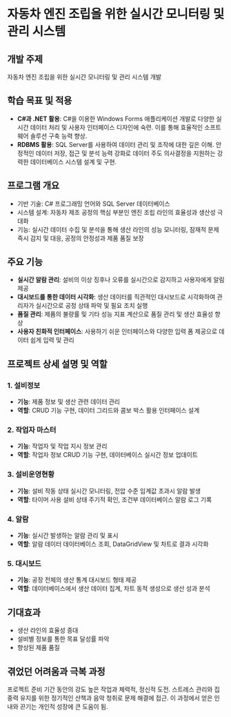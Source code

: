 # 자동차 엔진 조립을 위한 실시간 모니터링 및 관리 시스템

## 개발 주제
자동차 엔진 조립을 위한 실시간 모니터링 및 관리 시스템 개발

## 학습 목표 및 적용
- **C#과 .NET 활용**: C#을 이용한 Windows Forms 애플리케이션 개발로 다양한 실시간 데이터 처리 및 사용자 인터페이스 디자인에 숙련. 이를 통해 효율적인 소프트웨어 솔루션 구축 능력 향상.
- **RDBMS 활용**: SQL Server를 사용하여 데이터 관리 및 조작에 대한 깊은 이해. 안정적인 데이터 저장, 접근 및 분석 능력 강화로 데이터 주도 의사결정을 지원하는 강력한 데이터베이스 시스템 설계 및 구현.

## 프로그램 개요
- 기반 기술: C# 프로그래밍 언어와 SQL Server 데이터베이스
- 시스템 설계: 자동차 제조 공정의 핵심 부분인 엔진 조립 라인의 효율성과 생산성 극대화
- 기능: 실시간 데이터 수집 및 분석을 통해 생산 라인의 성능 모니터링, 잠재적 문제 즉시 감지 및 대응, 공정의 안정성과 제품 품질 보장

## 주요 기능
- **실시간 알람 관리**: 설비의 이상 징후나 오류를 실시간으로 감지하고 사용자에게 알림 제공
- **대시보드를 통한 데이터 시각화**: 생산 데이터를 직관적인 대시보드로 시각화하여 관리자가 실시간으로 공정 상태 파악 및 필요 조치 실행
- **품질 관리**: 제품의 불량률 및 기타 성능 지표 계산으로 품질 관리 및 생산 효율성 향상
- **사용자 친화적 인터페이스**: 사용하기 쉬운 인터페이스와 다양한 입력 폼 제공으로 데이터 쉽게 입력 및 관리

## 프로젝트 상세 설명 및 역할
### 1. 설비정보
- **기능**: 제품 정보 및 생산 관련 데이터 관리
- **역할**: CRUD 기능 구현, 데이터 그리드와 콤보 박스 활용 인터페이스 설계

### 2. 작업자 마스터
- **기능**: 작업자 및 작업 지시 정보 관리
- **역할**: 작업자 정보 CRUD 기능 구현, 데이터베이스 실시간 정보 업데이트

### 3. 설비운영현황
- **기능**: 설비 작동 상태 실시간 모니터링, 전압 수준 임계값 초과시 알람 발생
- **역할**: 타이머 사용 설비 상태 주기적 확인, 조건부 데이터베이스 알람 로그 기록

### 4. 알람
- **기능**: 실시간 발생하는 알람 관리 및 표시
- **역할**: 알람 데이터 데이터베이스 조회, DataGridView 및 차트로 결과 시각화

### 5. 대시보드
- **기능**: 공장 전체의 생산 통계 대시보드 형태 제공
- **역할**: 데이터베이스에서 생산 데이터 집계, 차트 동적 생성으로 생산 성과 분석

## 기대효과
- 생산 라인의 효율성 증대
- 설비별 정보를 통한 목표 달성률 파악
- 향상된 제품 품질

## 겪었던 어려움과 극복 과정
프로젝트 준비 기간 동안의 강도 높은 작업과 체력적, 정신적 도전. 스트레스 관리와 집중력 유지를 위한 정기적인 산책과 음악 청취로 문제 해결에 접근. 이 과정에서 얻은 인내와 끈기는 개인적 성장에 큰 도움이 됨.
